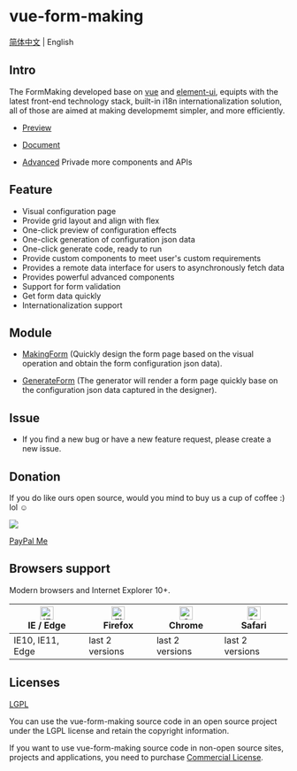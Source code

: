 # vue-form-making

[简体中文](./README.zh-CN.md) | English

## Intro

The FormMaking developed base on [vue](https://github.com/vuejs/vue) and [element-ui](https://github.com/ElemeFE/element), equipts with the latest front-end technology stack, built-in i18n internationalization solution, all of those are aimed at making developmemt simpler, and more efficiently.

- [Preview](http://form.xiaoyaoji.cn/basic-version)

- [Document](http://docs.form.xiaoyaoji.cn)

- [Advanced](http://form.xiaoyaoji.cn) Privade more components and APIs

## Feature

* Visual configuration page
* Provide grid layout and align with flex
* One-click preview of configuration effects
* One-click generation of configuration json data
* One-click generate code, ready to run
* Provide custom components to meet user's custom requirements
* Provides a remote data interface for users to asynchronously fetch data
* Provides powerful advanced components
* Support for form validation
* Get form data quickly
* Internationalization support

## Module

- [MakingForm](http://docs.form.xiaoyaoji.cn/zh/guide/making-form.html) (Quickly design the form page based on the visual operation and obtain the form configuration json data).

- [GenerateForm](http://docs.form.xiaoyaoji.cn/zh/guide/generate-form.html) (The generator will render a form page quickly base on the configuration json data captured in the designer).

## Issue

* If you find a new bug or have a new feature request, please create a new issue.


## Donation  

If you do like ours open source, would you mind to buy us a cup of coffee :) lol ☺

![](http://docs.form.xiaoyaoji.cn/donation.jpeg)

[PayPal Me](https://paypal.me/gavinzhulei)

## Browsers support

Modern browsers and Internet Explorer 10+.

| [<img src="https://raw.githubusercontent.com/alrra/browser-logos/master/src/edge/edge_48x48.png" alt="IE / Edge" width="24px" height="24px" />](https://godban.github.io/browsers-support-badges/)</br>IE / Edge | [<img src="https://raw.githubusercontent.com/alrra/browser-logos/master/src/firefox/firefox_48x48.png" alt="Firefox" width="24px" height="24px" />](https://godban.github.io/browsers-support-badges/)</br>Firefox | [<img src="https://raw.githubusercontent.com/alrra/browser-logos/master/src/chrome/chrome_48x48.png" alt="Chrome" width="24px" height="24px" />](https://godban.github.io/browsers-support-badges/)</br>Chrome | [<img src="https://raw.githubusercontent.com/alrra/browser-logos/master/src/safari/safari_48x48.png" alt="Safari" width="24px" height="24px" />](https://godban.github.io/browsers-support-badges/)</br>Safari |
| --------- | --------- | --------- | --------- |
| IE10, IE11, Edge| last 2 versions| last 2 versions| last 2 versions

## Licenses

[LGPL](https://opensource.org/licenses/LGPL-3.0)

You can use the vue-form-making source code in an open source project under the LGPL license and retain the copyright information.

If you want to use vue-form-making source code in non-open source sites, projects and applications, you need to purchase [Commercial License](http://form.xiaoyaoji.cn/pricing).